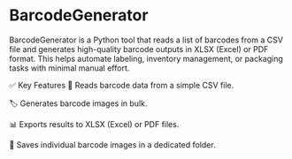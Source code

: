# BarcodeGenerator
BarcodeGenerator is a Python tool that reads a list of barcodes from a CSV file and generates high-quality barcode outputs in XLSX (Excel) or PDF format. This helps automate labeling, inventory management, or packaging tasks with minimal manual effort.

✅ Key Features
📄 Reads barcode data from a simple CSV file.

🏷️ Generates barcode images in bulk.

📊 Exports results to XLSX (Excel) or PDF files.

📁 Saves individual barcode images in a dedicated folder.


